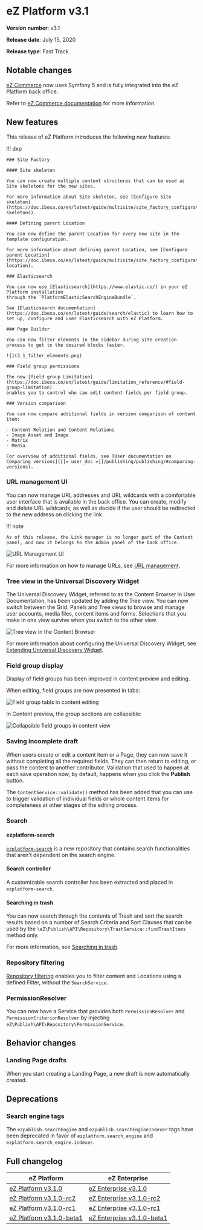 <!-- vale VariablesVersion = NO -->

# eZ Platform v3.1

**Version number**: v3.1

**Release date**: July 15, 2020

**Release type**: Fast Track

## Notable changes

[eZ Commerce](https://github.com/ezsystems/ezcommerce) now uses Symfony 5 and is fully integrated into the eZ Platform back office.

Refer to [eZ Commerce documentation](https://doc.ezplatform.com/projects/ezcommerce/en/latest/) for more information.

## New features

This release of eZ Platform introduces the following new features:

!!! dxp

    ### Site Factory

    #### Site skeleton

    You can now create multiple content structures that can be used as Site skeletons for the new sites.

    For more information about Site skeleton, see [Configure Site skeleton](https://doc.ibexa.co/en/latest/guide/multisite/site_factory_configuration/#site-skeletons).

    #### Defining parent Location

    You can now define the parent Location for every new site in the template configuration.

    For more information about defining parent Location, see [Configure parent Location](https://doc.ibexa.co/en/latest/guide/multisite/site_factory_configuration/#parent-location).
    
    ### Elasticsearch
    
    You can now use [Elasticsearch](https://www.elastic.co/) in your eZ Platform installation
    through the `PlatformElasticSearchEngineBundle`.
    
    See [Elasticsearch documentation](https://doc.ibexa.co/en/latest/guide/search/elastic) to learn how to set up, configure and user Elasticsearch with eZ Platform.
    
    ### Page Builder
    
    You can now filter elements in the sidebar during site creation process to get to the desired blocks faster.

    ![](3_1_filter_elements.png)

    ### Field group permissions

    The new [field group Limitation](https://doc.ibexa.co/en/latest/guide/limitation_reference/#field-group-limitation)
    enables you to control who can edit content fields per field group.
    
    ### Version comparison
    
    You can now compare additional fields in version comparison of content item:
    
    - Content Relation and Content Relations
    - Image Asset and Image
    - Matrix
    - Media
    
    For overview of additional fields, see [User documentation on Comparing versions]([[= user_doc =]]/publishing/publishing/#comparing-versions).
    
### URL management UI

You can now manage URL addresses and URL wildcards with a comfortable user interface that is available in the back office. You can create, modify and delete URL wildcards, as well as decide if the user should be redirected to the new address on clicking the link.

!!! note

    As of this release, the Link manager is no longer part of the Content panel, and now it belongs to the Admin panel of the back office.

![URL Management UI](3_1_URL_Management.png "URL Management UI")

For more information on how to manage URLs, see [URL management](https://doc.ibexa.co/en/latest/guide/url_management).

### Tree view in the Universal Discovery Widget

The Universal Discovery Widget, referred to as the Content Browser in User Documentation, has been updated by adding the Tree view.
You can now switch between the Grid, Panels and Tree views to browse and manage user accounts, media files, content items and forms.
Selections that you make in one view survive when you switch to the other view.

![Tree view in the Content Browser](3_1_Content_browser_Tree_view.png "Tree view in Content Browser")

For more information about configuring the Universal Discovery Widget, see [Extending Universal Discovery Widget](https://doc.ibexa.co/en/latest/extending/extending_udw).

### Field group display

Display of field groups has been improved in content preview and editing.

When editing, field groups are now presented in tabs:

![Field group tabls in content editing](3.1_collapsible_fields_edit.png)

In Content preview, the group sections are collapsible:

![Collapsible field groups in content view](3.1_collapsible_fields.png)

### Saving incomplete draft

When users create or edit a content item or a Page, they can now save it without completing all the required fields.
They can then return to editing, or pass the content to another contributor.
Validation that used to happen at each save operation now, by default, happens when you click the **Publish** button.

The `ContentService::validate()` method has been added that you can use to trigger validation of individual fields 
or whole content items for completeness at other stages of the editing process.

### Search

#### ezplatform-search

[`ezplatform-search`](https://github.com/ezsystems/ezplatform-search) is a new repository
that contains search functionalities that aren't dependent on the search engine.

#### Search controller

A customizable search controller has been extracted and placed in `ezplatform-search`.

#### Searching in trash

You can now search through the contents of Trash and sort the search results based on a number of Search Criteria and Sort Clauses that can be used by the `\eZ\Publish\API\Repository\TrashService::findTrashItems` method only.

For more information, see [Searching in trash](https://doc.ibexa.co/en/latest/api/public_php_api_search/#searching-in-trash).

### Repository filtering

[Repository filtering](https://doc.ibexa.co/en/latest/api/public_php_api_search/#repository-filtering) enables you to filter content and Locations using a defined Filter,
without the `SearchService`.

### PermissionResolver

You can now have a Service that provides both `PermissionResolver` and `PermissionCriterionResolver` by injecting `eZ\Publish\API\Repository\PermissionService`.

## Behavior changes

### Landing Page drafts

When you start creating a Landing Page, a new draft is now automatically created.

## Deprecations

### Search engine tags

The `ezpublish.searchEngine` and `ezpublish.searchEngineIndexer` tags have been deprecated
in favor of `ezplatform.search_engine` and `ezplatform.search_engine.indexer`.

## Full changelog

| eZ Platform  | eZ Enterprise  |
|--------------|------------|
| [eZ Platform v3.1.0](https://github.com/ezsystems/ezplatform/releases/tag/v3.1.0) | [eZ Enterprise v3.1.0](https://github.com/ezsystems/ezplatform-ee/releases/tag/v3.1.0) |
| [eZ Platform v3.1.0-rc2](https://github.com/ezsystems/ezplatform/releases/tag/v3.1.0-rc2) | [eZ Enterprise v3.1.0-rc2](https://github.com/ezsystems/ezplatform-ee/releases/tag/v3.1.0-rc2) |
| [eZ Platform v3.1.0-rc1](https://github.com/ezsystems/ezplatform/releases/tag/v3.1.0-rc1) | [eZ Enterprise v3.1.0-rc1](https://github.com/ezsystems/ezplatform-ee/releases/tag/v3.1.0-rc1) |
| [eZ Platform v3.1.0-beta1](https://github.com/ezsystems/ezplatform/releases/tag/v3.1.0-beta1) | [eZ Enterprise v3.1.0-beta1](https://github.com/ezsystems/ezplatform-ee/releases/tag/v3.1.0-beta1) |

